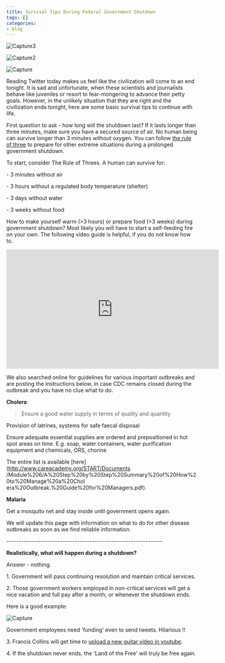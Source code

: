 ```yaml
---
title: Survival Tips During Federal Government Shutdown
tags: []
categories:
- blog
---
```

![Capture3](http://www.homolog.us/blogs/wp-content/uploads/2013/09/Capture31-300x55.png)
<!--more-->

![Capture2](http://www.homolog.us/blogs/wp-content/uploads/2013/09/Capture24-300x65.png)

![Capture](http://www.homolog.us/blogs/wp-content/uploads/2013/09/Capture14-300x119.png)

Reading Twitter today makes us feel like the civilization will come to an end
tonight. It is sad and unfortunate, when these scientists and journalists
behave like juveniles or resort to fear-mongering to advance their petty
goals. However, in the unlikely situation that they are right and the
civilization ends tonight, here are some basic survival tips to continue with
life.

First question to ask - how long will the shutdown last? If it lasts longer
than three minutes, make sure you have a secured source of air. No human being
can survive longer than 3 minutes without oxygen. You can follow [the rule of
three](http://www.wildernesscollege.com/basic-survival-skills.html) to prepare
for other extreme situations during a prolonged government shutdown.

>

To start, consider The Rule of Threes. A human can survive for:

\- 3 minutes without air

\- 3 hours without a regulated body temperature (shelter)

\- 3 days without water

\- 3 weeks without food

How to make yourself warm (>3 hours) or prepare food (>3 weeks) during
government shutdown? Most likely you will have to start a self-feeding fire on
your own. The following video guide is helpful, if you do not know how to.

<iframe width="560" height="315" src="http://www.youtube.com/embed/LpjnlkfCKOE" frameborder="0"> </iframe>


We also searched online for guidelines for various important outbreaks and are
posting the instructions below, in case CDC remains closed during the outbreak
and you have no clue what to do.

**Cholera**: 

> Ensure a good water supply in terms of quality and quantity

Provision of latrines, systems for safe faecal disposal

Ensure adequate essential supplies are ordered and prepositioned in hot spot
areas on time. E.g. soap, water containers, water purification equipment and
chemicals, ORS, chorine

The entire list is available [here](http://www.careacademy.org/START/Documents
/Module%206/A%20Step%20by%20Step%20Summary%20of%20How%20to%20Manage%20a%20Chol
era%20Outbreak.%20Guide%20for%20Managers.pdf).

**Malaria**

Get a mosquito net and stay inside until government opens again.

We will update this page with information on what to do for other disease
outbreaks as soon as we find reliable information.

\----------------------------------------------------------------

**Realistically, what will happen during a shutdown?**

Answer - nothing.

1\. Government will pass continuing resolution and maintain critical services.

2\. Those government workers employed in non-critical services will get a nice
vacation and full pay after a month, or whenever the shutdown ends.

Here is a good example:

![Capture](http://www.homolog.us/blogs/wp-content/uploads/2013/09/Capture15-300x138.png)

Government employees need 'funding' even to send tweets. Hilarious !!

3\. Francis Collins will get time to [upload a new guitar video in
youtube](http://www.youtube.com/watch?v=XbJ8wEhlsvc&feature=youtu.be).

4\. If the shutdown never ends, the 'Land of the Free' will truly be free
again.


